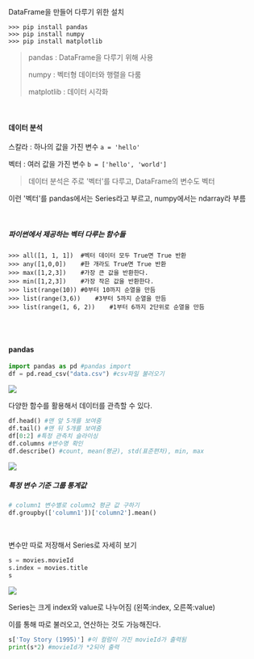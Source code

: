 DataFrame을 만들어 다루기 위한 설치

```
>>> pip install pandas
>>> pip install numpy
>>> pip install matplotlib
```

> pandas : DataFrame을 다루기 위해 사용
>
> numpy : 벡터형 데이터와 행렬을 다룸
>
> matplotlib : 데이터 시각화

<br>

#### 데이터 분석

스칼라 : 하나의 값을 가진 변수 `a = 'hello'`

벡터 : 여러 값을 가진 변수 `b = ['hello', 'world']`

> 데이터 분석은 주로 '벡터'를 다루고, DataFrame의 변수도 벡터

이런 '벡터'를 pandas에서는 Series라고 부르고, numpy에서는 ndarray라 부름

<br>

##### 파이썬에서 제공하는 벡터 다루는 함수들

```
>>> all([1, 1, 1])  #벡터 데이터 모두 True면 True 반환
>>> any([1,0,0])    #한 개라도 True면 True 반환
>>> max([1,2,3])    #가장 큰 값을 반환한다.
>>> min([1,2,3])    #가장 작은 값을 반환한다.
>>> list(range(10)) #0부터 10까지 순열을 만듬
>>> list(range(3,6))    #3부터 5까지 순열을 만듬
>>> list(range(1, 6, 2))    #1부터 6까지 2단위로 순열을 만듬
```

<br>

<br>

#### pandas

```python
import pandas as pd #pandas import
df = pd.read_csv("data.csv") #csv파일 불러오기
```

<img src="https://img1.daumcdn.net/thumb/R1280x0/?scode=mtistory2&fname=https%3A%2F%2Fk.kakaocdn.net%2Fdn%2FkBJ3k%2FbtqxTKjpkVI%2FjK0Kp2RyqtQ9LbUkJMuGc1%2Fimg.jpg">

<br>

다양한 함수를 활용해서 데이터를 관측할 수 있다.

```python
df.head() #맨 앞 5개를 보여줌
df.tail() #맨 뒤 5개를 보여줌
df[0:2] #특정 관측치 슬라이싱
df.columns #변수명 확인
df.describe() #count, mean(평균), std(표준편차), min, max
```

<img src="https://img1.daumcdn.net/thumb/R1280x0/?scode=mtistory2&fname=https%3A%2F%2Fk.kakaocdn.net%2Fdn%2FclDY9p%2FbtqxTLJoa4L%2FzYOkqI7r34tQ3DAKVQ6Xy0%2Fimg.jpg">

<br>

##### 특정 변수 기준 그룹 통계값

```python
# column1 변수별로 column2 평균 값 구하기
df.groupby(['column1'])['column2'].mean() 
```

<br>

변수만 따로 저장해서 Series로 자세히 보기

```python
s = movies.movieId
s.index = movies.title
s
```

<img src="https://img1.daumcdn.net/thumb/R1280x0/?scode=mtistory2&fname=https%3A%2F%2Fk.kakaocdn.net%2Fdn%2FcUMouv%2FbtqxSiun6FU%2F7QSJMdMi0nmvEyrrIurkok%2Fimg.jpg">

Series는 크게 index와 value로 나누어짐 (왼쪽:index, 오른쪽:value)

이를 통해 따로 불러오고, 연산하는 것도 가능해진다.

```python
s['Toy Story (1995)'] #이 컬럼이 가진 movieId가 출력됨
print(s*2) #movieId가 *2되어 출력
```





